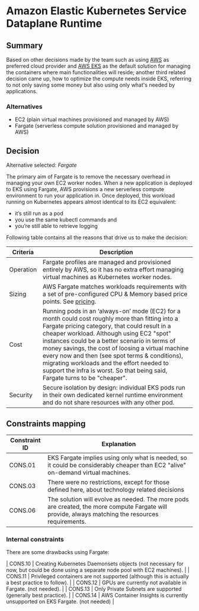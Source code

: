 # Amazon Elastic Kubernetes Service Dataplane Runtime

## Summary

Based on other decisions made by the team such as using [AWS](./adr-cloud.md) as preferred cloud provider and [AWS EKS](./adr-containers-runtime-service.md) as the default solution for managing the containers where main functionalities will reside; another third related decision came up, how to optimize the compute needs inside EKS, referring to not only saving some money but also using only what's needed by applications. 

### Alternatives

- EC2 (plain virtual machines provisioned and managed by AWS)
- Fargate (serverless compute solution provisioned and managed by AWS)

## Decision 

Alternative selected: *Fargate*

The primary aim of Fargate is to remove the necessary overhead in managing your own EC2 worker nodes. When a new application is deployed to EKS using Fargate, AWS provisions a new serverless compute environment to run your application in. Once deployed, this workload running on Kubernetes appears almost identical to its EC2 equivalent:

- it’s still run as a pod   
- you use the same kubectl commands and     
- you’re still able to retrieve logging

Following table contains all the reasons that drive us to make the decision:

| Criteria                 | Description                                                    
| --------------------     | ----------------------------------------------------------------------------------------------------- | 
| Operation                | Fargate profiles are managed and provisioned entirely by AWS, so it has no extra effort managing virtual machines as Kubernetes worker nodes. |
| Sizing                   | AWS Fargate matches workloads requirements with a set of pre-configured CPU & Memory based price points. See [pricing](https://aws.amazon.com/fargate/pricing/). | 
| Cost 			           | Running pods in an ‘always-on’ mode (EC2) for a month could cost roughly more than fitting into a Fargate pricing category, that could result in a cheaper workload. Although using EC2 "spot" instances could be a better scenario in terms of money savings, the cost of loosing a virtual machine every now and then (see spot terms & conditions), migrating workloads and the effort needed to support the infra is worst. So that being said, Fargate turns to be "cheaper". |
| Security                 | Secure isolation by design: individual EKS pods run in their own dedicated kernel runtime environment and do not share resources with any other pod. |

## Constraints mapping

| Constraint ID | Explanation |
| ------------- | ----------- |
| CONS.01 | EKS Fargate implies using only what is needed, so it could be considerably cheaper than EC2 "alive" on-demand virtual machines. |
| CONS.03 | There were no restrictions, except for those defined here, about technology related decisions |
| CONS.06 | The solution will evolve as needed. The more pods are created, the more compute Fargate will provide, always matching the resources requirements. |

### Internal constraints

There are some drawbacks using Fargate:

| CONS.10 | Creating Kubernetes Daemonsets objects (not necessary for now, but could be done using a separate node pool with EC2 machines). |
| CONS.11 | Privileged containers are not supported (although this is actually a best practice to follow). |
| CONS.12 | GPUs are currently not available in Fargate. (not needed). |
| CONS.13 | Only Private Subnets are supported (generally best practice). |
| CONS.14 | AWS Container Insights is currently unsupported on EKS Fargate. (not needed) |